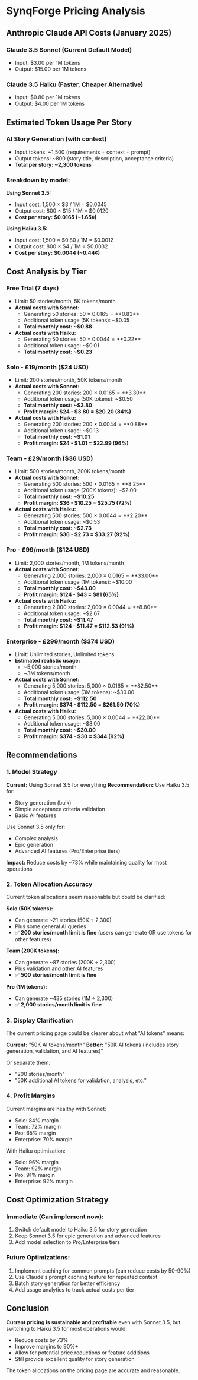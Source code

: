 # SynqForge Pricing Analysis

## Anthropic Claude API Costs (January 2025)

### Claude 3.5 Sonnet (Current Default Model)
- Input: $3.00 per 1M tokens
- Output: $15.00 per 1M tokens

### Claude 3.5 Haiku (Faster, Cheaper Alternative)
- Input: $0.80 per 1M tokens
- Output: $4.00 per 1M tokens

## Estimated Token Usage Per Story

### AI Story Generation (with context)
- Input tokens: ~1,500 (requirements + context + prompt)
- Output tokens: ~800 (story title, description, acceptance criteria)
- **Total per story: ~2,300 tokens**

### Breakdown by model:

**Using Sonnet 3.5:**
- Input cost: 1,500 × $3 / 1M = $0.0045
- Output cost: 800 × $15 / 1M = $0.0120
- **Cost per story: $0.0165 (~1.65¢)**

**Using Haiku 3.5:**
- Input cost: 1,500 × $0.80 / 1M = $0.0012
- Output cost: 800 × $4 / 1M = $0.0032
- **Cost per story: $0.0044 (~0.44¢)**

## Cost Analysis by Tier

### Free Trial (7 days)
- Limit: 50 stories/month, 5K tokens/month
- **Actual costs with Sonnet:**
  - Generating 50 stories: 50 × $0.0165 = **$0.83**
  - Additional token usage (5K tokens): ~$0.05
  - **Total monthly cost: ~$0.88**
- **Actual costs with Haiku:**
  - Generating 50 stories: 50 × $0.0044 = **$0.22**
  - Additional token usage: ~$0.01
  - **Total monthly cost: ~$0.23**

### Solo - £19/month ($24 USD)
- Limit: 200 stories/month, 50K tokens/month
- **Actual costs with Sonnet:**
  - Generating 200 stories: 200 × $0.0165 = **$3.30**
  - Additional token usage (50K tokens): ~$0.50
  - **Total monthly cost: ~$3.80**
  - **Profit margin: $24 - $3.80 = $20.20 (84%)**
- **Actual costs with Haiku:**
  - Generating 200 stories: 200 × $0.0044 = **$0.88**
  - Additional token usage: ~$0.13
  - **Total monthly cost: ~$1.01**
  - **Profit margin: $24 - $1.01 = $22.99 (96%)**

### Team - £29/month ($36 USD)
- Limit: 500 stories/month, 200K tokens/month
- **Actual costs with Sonnet:**
  - Generating 500 stories: 500 × $0.0165 = **$8.25**
  - Additional token usage (200K tokens): ~$2.00
  - **Total monthly cost: ~$10.25**
  - **Profit margin: $36 - $10.25 = $25.75 (72%)**
- **Actual costs with Haiku:**
  - Generating 500 stories: 500 × $0.0044 = **$2.20**
  - Additional token usage: ~$0.53
  - **Total monthly cost: ~$2.73**
  - **Profit margin: $36 - $2.73 = $33.27 (92%)**

### Pro - £99/month ($124 USD)
- Limit: 2,000 stories/month, 1M tokens/month
- **Actual costs with Sonnet:**
  - Generating 2,000 stories: 2,000 × $0.0165 = **$33.00**
  - Additional token usage (1M tokens): ~$10.00
  - **Total monthly cost: ~$43.00**
  - **Profit margin: $124 - $43 = $81 (65%)**
- **Actual costs with Haiku:**
  - Generating 2,000 stories: 2,000 × $0.0044 = **$8.80**
  - Additional token usage: ~$2.67
  - **Total monthly cost: ~$11.47**
  - **Profit margin: $124 - $11.47 = $112.53 (91%)**

### Enterprise - £299/month ($374 USD)
- Limit: Unlimited stories, Unlimited tokens
- **Estimated realistic usage:**
  - ~5,000 stories/month
  - ~3M tokens/month
- **Actual costs with Sonnet:**
  - Generating 5,000 stories: 5,000 × $0.0165 = **$82.50**
  - Additional token usage (3M tokens): ~$30.00
  - **Total monthly cost: ~$112.50**
  - **Profit margin: $374 - $112.50 = $261.50 (70%)**
- **Actual costs with Haiku:**
  - Generating 5,000 stories: 5,000 × $0.0044 = **$22.00**
  - Additional token usage: ~$8.00
  - **Total monthly cost: ~$30.00**
  - **Profit margin: $374 - $30 = $344 (92%)**

## Recommendations

### 1. Model Strategy
**Current:** Using Sonnet 3.5 for everything
**Recommendation:** Use Haiku 3.5 for:
- Story generation (bulk)
- Simple acceptance criteria validation
- Basic AI features

Use Sonnet 3.5 only for:
- Complex analysis
- Epic generation
- Advanced AI features (Pro/Enterprise tiers)

**Impact:** Reduce costs by ~73% while maintaining quality for most operations

### 2. Token Allocation Accuracy
Current token allocations seem reasonable but could be clarified:

**Solo (50K tokens):**
- Can generate ~21 stories (50K ÷ 2,300)
- Plus some general AI queries
- ✅ **200 stories/month limit is fine** (users can generate OR use tokens for other features)

**Team (200K tokens):**
- Can generate ~87 stories (200K ÷ 2,300)
- Plus validation and other AI features
- ✅ **500 stories/month limit is fine**

**Pro (1M tokens):**
- Can generate ~435 stories (1M ÷ 2,300)
- ✅ **2,000 stories/month limit is fine**

### 3. Display Clarification
The current pricing page could be clearer about what "AI tokens" means:

**Current:** "50K AI tokens/month"
**Better:** "50K AI tokens (includes story generation, validation, and AI features)"

Or separate them:
- "200 stories/month"
- "50K additional AI tokens for validation, analysis, etc."

### 4. Profit Margins
Current margins are healthy with Sonnet:
- Solo: 84% margin
- Team: 72% margin
- Pro: 65% margin
- Enterprise: 70% margin

With Haiku optimization:
- Solo: 96% margin
- Team: 92% margin
- Pro: 91% margin
- Enterprise: 92% margin

## Cost Optimization Strategy

### Immediate (Can implement now):
1. Switch default model to Haiku 3.5 for story generation
2. Keep Sonnet 3.5 for epic generation and advanced features
3. Add model selection to Pro/Enterprise tiers

### Future Optimizations:
1. Implement caching for common prompts (can reduce costs by 50-90%)
2. Use Claude's prompt caching feature for repeated context
3. Batch story generation for better efficiency
4. Add usage analytics to track actual costs per tier

## Conclusion

**Current pricing is sustainable and profitable** even with Sonnet 3.5, but switching to Haiku 3.5 for most operations would:
- Reduce costs by 73%
- Improve margins to 90%+
- Allow for potential price reductions or feature additions
- Still provide excellent quality for story generation

The token allocations on the pricing page are accurate and reasonable.
